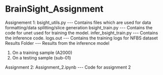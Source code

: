 # BrainSight_Assignment

Assignement 1:
bsight_utils.py --- Contains files which are used for data formatting/data splitting/slice generation
bsight_train.py --- Contains the code for unet used for training the model.
infer_bsight_train.py --- Contains the inference code. 
logs.out --- Contains the training logs for NFBS dataset
Results Folder --- Results from the inference model
  1. On a training sample (A2000)
  2. On a testing sample (sub-01)


Assignment 2:
Assignment_2.ipynb --- Code for assignment 2
